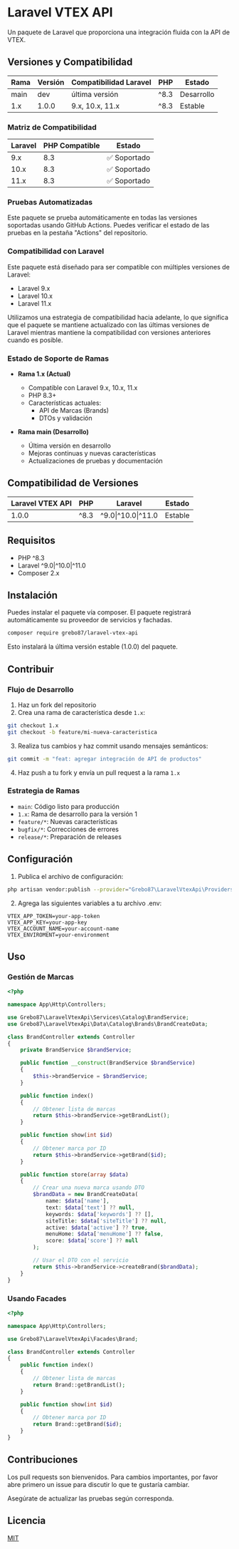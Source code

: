 # Laravel VTEX API

Un paquete de Laravel que proporciona una integración fluida con la API de VTEX.

## Versiones y Compatibilidad

| Rama | Versión | Compatibilidad Laravel | PHP | Estado |
|--------|----------|---------------------|-----|---------|
| main   | dev      | última versión      | ^8.3 | Desarrollo |
| 1.x    | 1.0.0    | 9.x, 10.x, 11.x    | ^8.3 | Estable |

### Matriz de Compatibilidad

| Laravel | PHP Compatible | Estado |
|---------|----------------|---------|
| 9.x     | 8.3           | ✅ Soportado |
| 10.x    | 8.3           | ✅ Soportado |
| 11.x    | 8.3           | ✅ Soportado |

### Pruebas Automatizadas

Este paquete se prueba automáticamente en todas las versiones soportadas usando GitHub Actions.
Puedes verificar el estado de las pruebas en la pestaña "Actions" del repositorio.

### Compatibilidad con Laravel

Este paquete está diseñado para ser compatible con múltiples versiones de Laravel:

- Laravel 9.x
- Laravel 10.x
- Laravel 11.x

Utilizamos una estrategia de compatibilidad hacia adelante, lo que significa que el paquete se mantiene actualizado con las últimas versiones de Laravel mientras mantiene la compatibilidad con versiones anteriores cuando es posible.

### Estado de Soporte de Ramas

- **Rama 1.x (Actual)**
  - Compatible con Laravel 9.x, 10.x, 11.x
  - PHP 8.3+
  - Características actuales:
    * API de Marcas (Brands)
    * DTOs y validación

- **Rama main (Desarrollo)**
  - Última versión en desarrollo
  - Mejoras continuas y nuevas características
  - Actualizaciones de pruebas y documentación

## Compatibilidad de Versiones

| Laravel VTEX API | PHP | Laravel | Estado |
|-----------------|-----|----------|---------|
| 1.0.0          | ^8.3 | ^9.0\|^10.0\|^11.0 | Estable |

## Requisitos

- PHP ^8.3
- Laravel ^9.0|^10.0|^11.0
- Composer 2.x

## Instalación

Puedes instalar el paquete vía composer. El paquete registrará automáticamente su proveedor de servicios y fachadas.

```bash
composer require grebo87/laravel-vtex-api
```

Esto instalará la última versión estable (1.0.0) del paquete.

## Contribuir

### Flujo de Desarrollo

1. Haz un fork del repositorio
2. Crea una rama de característica desde `1.x`:
```bash
git checkout 1.x
git checkout -b feature/mi-nueva-caracteristica
```
3. Realiza tus cambios y haz commit usando mensajes semánticos:
```bash
git commit -m "feat: agregar integración de API de productos"
```
4. Haz push a tu fork y envía un pull request a la rama `1.x`

### Estrategia de Ramas

- `main`: Código listo para producción
- `1.x`: Rama de desarrollo para la versión 1
- `feature/*`: Nuevas características
- `bugfix/*`: Correcciones de errores
- `release/*`: Preparación de releases

## Configuración

1. Publica el archivo de configuración:

```bash
php artisan vendor:publish --provider="Grebo87\LaravelVtexApi\Providers\LaravelVtexApiServiceProvider"
```

2. Agrega las siguientes variables a tu archivo .env:

```env
VTEX_APP_TOKEN=your-app-token
VTEX_APP_KEY=your-app-key
VTEX_ACCOUNT_NAME=your-account-name
VTEX_ENVIROMENT=your-environment
```

## Uso

### Gestión de Marcas

```php
<?php

namespace App\Http\Controllers;

use Grebo87\LaravelVtexApi\Services\Catalog\BrandService;
use Grebo87\LaravelVtexApi\Data\Catalog\Brands\BrandCreateData;

class BrandController extends Controller
{
    private BrandService $brandService;

    public function __construct(BrandService $brandService)
    {
        $this->brandService = $brandService;
    }

    public function index()
    {
        // Obtener lista de marcas
        return $this->brandService->getBrandList();
    }

    public function show(int $id)
    {
        // Obtener marca por ID
        return $this->brandService->getBrand($id);
    }

    public function store(array $data)
    {
        // Crear una nueva marca usando DTO
        $brandData = new BrandCreateData(
            name: $data['name'],
            text: $data['text'] ?? null,
            keywords: $data['keywords'] ?? [],
            siteTitle: $data['siteTitle'] ?? null,
            active: $data['active'] ?? true,
            menuHome: $data['menuHome'] ?? false,
            score: $data['score'] ?? null
        );

        // Usar el DTO con el servicio
        return $this->brandService->createBrand($brandData);
    }
}
```

### Usando Facades

```php
<?php

namespace App\Http\Controllers;

use Grebo87\LaravelVtexApi\Facades\Brand;

class BrandController extends Controller
{
    public function index()
    {
        // Obtener lista de marcas
        return Brand::getBrandList();
    }

    public function show(int $id)
    {
        // Obtener marca por ID
        return Brand::getBrand($id);
    }
}
```

## Contribuciones

Los pull requests son bienvenidos. Para cambios importantes, por favor abre primero un issue
para discutir lo que te gustaría cambiar.

Asegúrate de actualizar las pruebas según corresponda.

## Licencia

[MIT](LICENSE.md)
